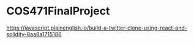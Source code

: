 # COS471FinalProject

https://javascript.plainenglish.io/build-a-twitter-clone-using-react-and-solidity-8aa8a1715186
